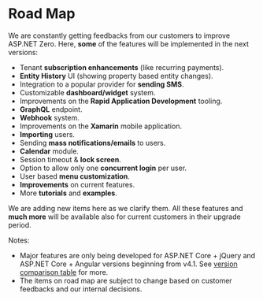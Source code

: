 # Road Map

We are constantly getting feedbacks from our customers to improve ASP.NET Zero. Here, **some** of the features will be implemented in the next versions:

-   Tenant **subscription enhancements** (like recurring payments).
-   **Entity History** UI (showing property based entity changes).
-   Integration to a popular provider for **sending SMS**.
-   Customizable **dashboard/widget** system.
-   Improvements on the **Rapid Application Development** tooling.
-   **GraphQL** endpoint.
-   **Webhook** system.
-   Improvements on the **Xamarin** mobile application.
-   **Importing** users.
-   Sending **mass notifications/emails** to users.
-   **Calendar** module.
-   Session timeout & **lock screen**.
-   Option to allow only one **concurrent login** per user.
-   User based **menu customization**.
-   **Improvements** on current features.
-   More **tutorials** and **examples**.

We are adding new items here as we clarify them. All these features and
**much more** will be available also for current customers in their
upgrade period.

Notes:

- Major features are only being developed for ASP.NET Core + jQuery
  and ASP.NET Core + Angular versions beginning from v4.1. See
  [version comparison table](Version-Differences.md) for more.
- The items on road map are subject to change based on customer
  feedbacks and our internal decisions.
